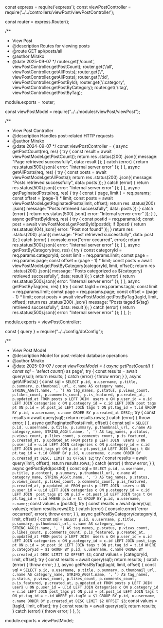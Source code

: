 const express = require('express');
const viewPostController = require('../../controllers/viewPost/viewPostController');

const router = express.Router();

/**
 * View Post
 * @description Routes for viewing posts
 * @route GET api/posts/all
 * @author Mirako
 * @date 2025-09-07
 */
router.get('/count', viewPostController.getPostCount);
router.get('/all', viewPostController.getAllPosts);
router.get('/', viewPostController.getAllPosts);
router.get('/:id', viewPostController.getPostById);
router.get('/:category', viewPostController.getPostByCategory);
router.get('/:tag', viewPostController.getPostByTag);

module.exports = router;







const viewPostModel = require("../../modules/viewPost/viewPost");

/**
 * View Post Controller
 * @description Handles post-related HTTP requests
 * @author Mirako
 * @date 2024-09-07
 */
const viewPostController = {
  async getPostCount(req, res) {
    try {
      const result = await viewPostModel.getPostCount();
      return res
        .status(200)
        .json({ message: "Page retrieved successfully", data: result });
    } catch (error) {
      return res.status(500).json({ error: "Internal server error" });
    }
  },
  async getAllPosts(req, res) {
    try {
      const posts = await viewPostModel.getAllPosts();
      return res
        .status(200)
        .json({ message: "Posts retrieved successfully", data: posts });
    } catch (error) {
      return res.status(500).json({ error: "Internal server error" });
    }
  },
  async getPaginatedPosts(req, res) {
    try {
      const { page, limit } = req.params;
      const offset = (page-1) * limit;
      const posts = await viewPostModel.getPaginatedPosts(limit, offset);
        return res
          .status(200)
          .json({ message: "Posts retrieved successfully", data: posts });
    } catch (error) {
      return res.status(500).json({ error: "Internal server error" });
    }
  },
  async getPostById(req, res) {
    try {
      const postId = req.params.id;
      const post = await viewPostModel.getPostById(postId);
      if (!post) {
        return res.status(404).json({ error: "Post not found" });
      }
      return res
        .status(200)
        .json({ message: "Post retrieved successfully", data: post });
    } catch (error) {
        console.error("error occurred", error);
      return res.status(500).json({ error: "Internal server error" });
    }
  },
  async getPostByCategory(req, res) {
     try {
       const categoryId = req.params.categoryId;
       const limit = req.params.limit;
       comst page = req.params.page;
       const offset = (page - 1) * limit;
       const posts = await viewPostModel.getPostByCategory(categoryId, limit, offset);
       return res
         .status(200)
         .json({ message: "Posts categorized as ${category} retrieved successfully", data: result });
     } catch (error) {
       return res.status(500).json({ error: "Internal server error" });
     }
  },
  async getPostByTag(req, res) {
    try {
      const tagId = req.params.tagId;
      const limit = req.params.limit;
      comst page = req.params.page;
      const offset = (page - 1) * limit;
      const posts = await viewPostModel.getPostByTag(tagId, limit, offset);
      return res
        .status(200)
        .json({ message: "Posts taged ${tag} retrieved successfully", data: result });
    } catch (error) {
      return res.status(500).json({ error: "Internal server error" });
    }
  },
};

module.exports = viewPostController;








const { query } = require("../../config/dbConfig");

/**
 * View Post Model
 * @description Model for post-related database operations
 * @author Mirako
 * @date 2025-09-07
 */
const viewPostModel = {
  async getPostCount() {
    const sql = 'select count(*) as page';
    try {
      const results = await query(sql);
      return results;
    } catch (error) {
      throw error;
    }
  },
  async getAllPosts() {
    const sql = `SELECT
                    p.id,
                    u.username,
                    p.title,
                    p.summary,
                    p.thumbnail_url,
                    c.name AS category_name,
                    STRING_AGG(t.name, ', ') AS tag_names,
                    p.status,
                    p.views_count,
                    p.likes_count,
                    p.comments_count,
                    p.is_featured,
                    p.created_at,
                    p.updated_at
                FROM
                    posts p
                LEFT JOIN 
                    users u ON p.user_id = u.id
                LEFT JOIN
                    categories c ON p.category_id = c.id
                LEFT JOIN
                    post_tags pt ON p.id = pt.post_id
                LEFT JOIN
                    tags t ON pt.tag_id = t.id
                GROUP BY
                    p.id, u.username, c.name
                ORDER BY
                    p.created_at DESC;`;
    try {
      const results = await query(sql);
      return results.rows;
    } catch (error) {
      throw error;
    }
  },
  async getPaginatedPosts(limit, offset) {
    const sql = `SELECT
                     p.id,
                     u.username,
                     p.title,
                     p.summary,
                     p.thumbnail_url,
                     c.name AS category_name,
                     STRING_AGG(t.name, ', ') AS tag_names,
                     p.status,
                     p.views_count,
                     p.likes_count,
                     p.comments_count,
                     p.is_featured,
                     p.created_at,
                     p.updated_at
                 FROM
                     posts p
                 LEFT JOIN 
                     users u ON p.user_id = u.id
                 LEFT JOIN
                     categories c ON p.category_id = c.id
                 LEFT JOIN
                     post_tags pt ON p.id = pt.post_id
                 LEFT JOIN
                     tags t ON pt.tag_id = t.id
                 GROUP BY
                     p.id, u.username, c.name
                 ORDER BY
                     p.created_at DESC;
                 LIMIT $1 OFFSET $2`;
    try {
      const results = await query(limit, offset);
      return results.rows;
    } catch (error) {
      throw error;
    }
  },
  async getPostById(postId) {
    const sql = `SELECT
                     p.id,
                     u.username,
                     p.title,
                     p.content,
                     p.summary,
                     p.thumbnail_url,
                     c.name AS category_name,
                     STRING_AGG(t.name, ', ') AS tag_names,
                     p.status,
                     p.views_count,
                     p.likes_count,
                     p.comments_count,
                     p.is_featured,
                     p.created_at,
                     p.updated_at
                 FROM
                     posts p
                 LEFT JOIN 
                     users u ON p.user_id = u.id
                 LEFT JOIN
                     categories c ON p.category_id = c.id
                 LEFT JOIN 
                     post_tags pt ON p.id = pt.post_id
                 LEFT JOIN
                     tags t ON pt.tag_id = t.id
                 WHERE
                     p.id = $1
                 GROUP BY
                     p.id, u.username, c.name;`;
    const values = [postId];
    try {
      const results = await query(sql, values);
      return results.rows[0];
    } catch (error) {
      console.error("error occurred", error);
      throw error;
    }
  },
  async getPostByCategory(categoryId, limit, offset) {
    const sql = `SELECT
                    p.id,
                    u.username,
                    p.title,
                    p.summary,
                    p.thumbnail_url,
                    c.name AS category_name,
                    STRING_AGG(t.name, ', ') AS tag_names,
                    p.status,
                    p.views_count,
                    p.likes_count,
                    p.comments_count,
                    p.is_featured,
                    p.created_at,
                    p.updated_at
                FROM
                    posts p
                LEFT JOIN 
                    users u ON p.user_id = u.id
                LEFT JOIN
                    categories c ON p.category_id = c.id
                LEFT JOIN
                    post_tags pt ON p.id = pt.post_id
                LEFT JOIN
                    tags t ON pt.tag_id = t.id
                WHERE p.categoryId = $1
                GROUP BY
                    p.id, u.username, c.name
                ORDER BY
                    p.created_at DESC
                LIMIT $2 OFFSET $3`;
    const values = [categoryId, limit, offset];
    try {
      const results = await query(sql);
      return results;
    } catch (error) {
      throw error;
    }
  },
  async getPostByTag(tagId, limit, offset) {
    const sql = `SELECT
                    p.id,
                    u.username,
                    p.title,
                    p.summary,
                    p.thumbnail_url,
                    c.name AS category_name,
                    STRING_AGG(t.name, ', ') AS tag_names,
                    p.status,
                    p.views_count,
                    p.likes_count,
                    p.comments_count,
                    p.is_featured,
                    p.created_at,
                    p.updated_at
                FROM
                    posts p
                LEFT JOIN 
                    users u ON p.user_id = u.id
                LEFT JOIN
                    categories c ON p.category_id = c.id
                LEFT JOIN
                    post_tags pt ON p.id = pt.post_id
                LEFT JOIN
                    tags t ON pt.tag_id = t.id
                WHERE pt.tagId = $1
                GROUP BY
                    p.id, u.username, c.name
                ORDER BY
                    p.created_at DESC
                LIMIT $2 OFFSET $3`;
    const values = [tagId, limit, offset];
    try {
      const results = await query(sql);
      return results;
    } catch (error) {
      throw error;
    }
  },
};

module.exports = viewPostModel;
